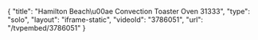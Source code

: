 {
    "title": "Hamilton Beach\u00ae Convection Toaster Oven 31333",
    "type": "solo",
    "layout": "iframe-static",
    "videoId": "3786051",
    "url": "\/tvpembed\/3786051"
}